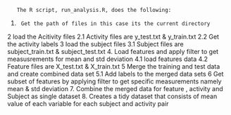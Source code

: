        The R script, run_analysis.R, does the following:

1.		Get the path of files in this case its the current directory
2 		load the Acitivity files
2.1 	Activity files are y_test.txt & y_train.txt
2.2 	Get the activity labels
3			load the subject files
3.1		Subject files are subject_train.txt & subject_test.txt
4.		Load features and apply filter to get measusrements for mean and std deviation
4.1		load features data
4.2		Feature files are X_test.txt & X_train.txt 
5			Merge the training and test data and create combined data set
5.1		Add labels to the merged data sets
6		  Get subset of features by applying filter to get specific measurements namely mean & std 	deviation
7.		Combine the merged  data for feature , activity and Subject as single dataset
8.		Creates a tidy dataset that consists of mean value of each variable for each subject and 	activity pair
